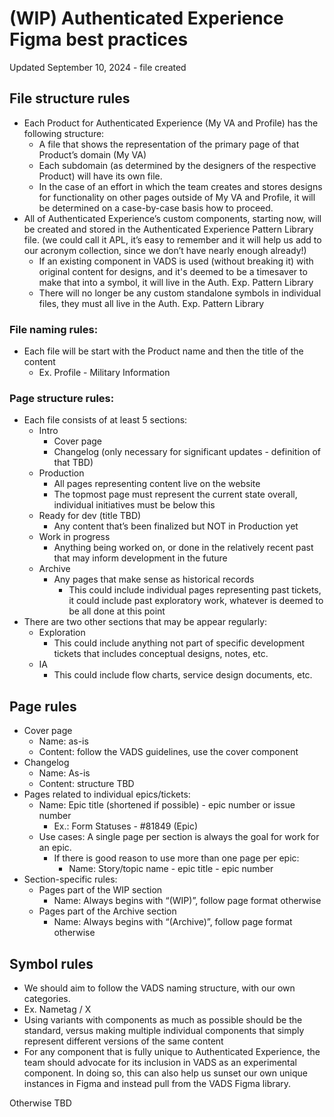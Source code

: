 # (WIP) Authenticated Experience Figma best practices
Updated September 10, 2024 - file created

## File structure rules

* Each Product for Authenticated Experience (My VA and Profile) has the following structure:
    * A file that shows the representation of the primary page of that Product’s domain (My VA)
    * Each subdomain (as determined by the designers of the respective Product) will have its own file.
    * In the case of an effort in which the team creates and stores designs for functionality on other pages outside of My VA and Profile, it will be determined on a case-by-case basis how to proceed.
* All of Authenticated Experience’s custom components, starting now, will be created and stored in the Authenticated Experience Pattern Library file. (we could call it APL, it’s easy to remember and it will help us add to our acronym collection, since we don’t have nearly enough already!)
    * If an existing component in VADS is used (without breaking it) with original content for designs, and it's deemed to be a timesaver to make that into a symbol, it will live in the Auth. Exp. Pattern Library
    * There will no longer be any custom standalone symbols in individual files, they must all live in the Auth. Exp. Pattern Library

### File naming rules:

* Each file will be start with the Product name and then the title of the content
    * Ex. Profile - Military Information

### Page structure rules:

* Each file consists of at least 5 sections:
    * Intro
        * Cover page
        * Changelog (only necessary for significant updates - definition of that TBD)
    * Production
        * All pages representing content live on the website
        * The topmost page must represent the current state overall, individual initiatives must be below this
    * Ready for dev (title TBD)
        * Any content that’s been finalized but NOT in Production yet
    * Work in progress
        * Anything being worked on, or done in the relatively recent past that may inform development in the future
    * Archive
        * Any pages that make sense as historical records
            * This could include individual pages representing past tickets, it could include past exploratory work, whatever is deemed to be all done at this point
* There are two other sections that may be appear regularly:
    * Exploration
        * This could include anything not part of specific development tickets that includes conceptual designs, notes, etc.
    * IA
        * This could include flow charts, service design documents, etc.


## Page rules

* Cover page
    * Name: as-is
    * Content: follow the VADS guidelines, use the cover component
* Changelog
    * Name: As-is
    * Content: structure TBD 
* Pages related to individual epics/tickets:
    * Name: Epic title (shortened if possible) -  epic number or issue number
        * Ex.: Form Statuses - #81849 (Epic)
    * Use cases: A single page per section is always the goal for work for an epic.
        * If there is good reason to use more than one page per epic:
            * Name: Story/topic name - epic title - epic number
* Section-specific rules:
    * Pages part of the WIP section
        * Name: Always begins with “(WIP)”, follow page format otherwise
    * Pages part of the Archive section
        * Name: Always begins with “(Archive)”, follow page format otherwise

## Symbol rules

* We should aim to follow the VADS naming structure, with our own categories.
* Ex. Nametag / X
* Using variants with components as much as possible should be the standard, versus making multiple individual components that simply represent different versions of the same content
* For any component that is fully unique to Authenticated Experience, the team should advocate for its inclusion in VADS as an experimental component. In doing so, this can also help us sunset our own unique instances in Figma and instead pull from the VADS Figma library. 

Otherwise TBD
